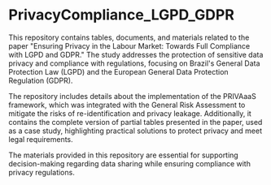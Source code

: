 # PrivacyCompliance_LGPD_GDPR

This repository contains tables, documents, and materials related to the paper "Ensuring Privacy in the Labour Market: Towards Full Compliance with LGPD and GDPR." The study addresses the protection of sensitive data privacy and compliance with regulations, focusing on Brazil's General Data Protection Law (LGPD) and the European General Data Protection Regulation (GDPR).

The repository includes details about the implementation of the PRIVAaaS framework, which was integrated with the General Risk Assessment to mitigate the risks of re-identification and privacy leakage. Additionally, it contains the complete version of partial tables presented in the paper, used as a case study, highlighting practical solutions to protect privacy and meet legal requirements.

The materials provided in this repository are essential for supporting decision-making regarding data sharing while ensuring compliance with privacy regulations.

